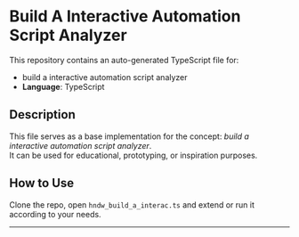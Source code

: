 # Build A Interactive Automation Script Analyzer

This repository contains an auto-generated TypeScript file for:

- build a interactive automation script analyzer
- **Language**: TypeScript

## Description

This file serves as a base implementation for the concept: *build a interactive automation script analyzer*.  
It can be used for educational, prototyping, or inspiration purposes.

## How to Use

Clone the repo, open `hndw_build_a_interac.ts` and extend or run it according to your needs.

---


